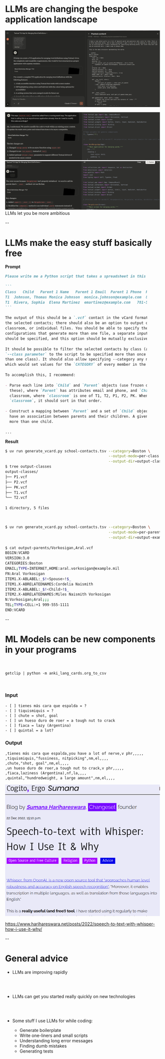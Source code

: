 # LLMs are changing the bespoke application landscape

<img src="images/screenshots/claude-textual-ui-00.png"
    class="screenshot splash fragment disappearing-fragment nospace-fragment fade-out"
    data-fragment-index="0"/>

<div class="gallery two-high">
    <div class="gallery-item">
        <img src="images/screenshots/claude-textual-ui-01.png"
            class="screenshot fragment nospace-fragment fade-in"
            data-fragment-index="0"/>
    </div>
    <div class="gallery-item">
        <img src="images/screenshots/claude-textual-ui-02.png"
            class="screenshot fragment nospace-fragment fade-in"
            data-fragment-index="0"/>
    </div>
</div>

<div class="caption">LLMs let you be more ambitious</div>

--

# LLMs make the easy stuff basically free

<style>
div.wide-code pre.code-wrapper {
    overflow-x: clip;
    max-width: 45dvw;
}

</style>

<div class="centered-container">
<div class="side-by-side">

<div class="left wide-code" style="margin-right: 3em;">
<b>Prompt</b>

````markdown
Please write me a Python script that takes a spreadsheet in this format as input:

```
Class	Child	Parent 1 Name	Parent 1 Email	Parent 1 Phone	Parent 2	Parent 2 Email	Parent 2 Phone
T1	Johnson, Thomas	Monica Johnson	monica.johnson@example.com	845-555-7632	Derek Johnson	derekjohnson@example.com	617-555-8291
T1	Rivera, Sophia	Elena Martinez	emartinez@example.com	781-555-4193	Miguel Rivera	miguelrivera@example.com	781-555-6047
```

The output of this should be a `.vcf` contact in the vCard format containing all
the selected contacts; there should also be an option to output one file per
classroom, or individual files. You should be able to specify the output file; for
configurations that generate more than one file, a separate input `--output-dir`
should be specified, and this option should be mutually exclusive with `--output`.

It should be possible to filter the selected contacts by class (allowing the
`--class parameter` to the script to be specified more than once to include more
than one class). It should also allow specifying --category any number of times,
which would set values for the `CATEGORY` of every member in the output.

To accomplish this, I recommend:

- Parse each line into `Child` and `Parent` objects (use frozen dataclasses for
  these), where `Parent` has attributes email and phone, and `Child` has attribute
  classroom, where `classroom` is one of T1, T2, P1, P2, PK. When sorting by
  `classroom`, it should sort in that order.

- Construct a mapping between `Parent` and a set of `Child` objects, so that we
  have an association between parents and their children. A given Parent may have
  more than one child.

...
````

</div>
<div class="right">

<b>Result</b>

```bash
$ uv run generate_vcard.py school-contacts.tsv --category=Boston \
                                               --output-mode=per-class \
                                               --output-dir=output-classes/
$ tree output-classes
output-classes/
├── P1.vcf
├── P2.vcf
├── PK.vcf
├── T1.vcf
└── T2.vcf

1 directory, 5 files
```

<br/>

```bash
$ uv run generate_vcard.py school-contacts.tsv --category=Boston \
                                               --output-mode=per-parent \
                                               --output-dir=output-example/

$ cat output-parents/Vorkosigan,Aral.vcf
BEGIN:VCARD
VERSION:3.0
CATEGORIES:Boston
EMAIL;TYPE=INTERNET,HOME:aral.vorkosigan@example.mil
FN:Aral Vorkosigan
ITEM1.X-ABLABEL:_$!<Spouse>!$_
ITEM1.X-ABRELATEDNAMES:Cordelia Naismith
ITEM2.X-ABLABEL:_$!<Child>!$_
ITEM2.X-ABRELATEDNAMES:Miles Naismith Vorkosigan
N:Vorkosigan;Aral;;;
TEL;TYPE=CELL:+1 999-555-1111
END:VCARD
```

</div>
</div>

--

# ML Models can be new components in your programs

<div class="centered-container fragment disappearing-fragment nospace-fragment fade-out" data-fragment-index="0">
<div>

<br/>

`getclip | python -m anki_lang_cards.org_to_csv`

<br/>


<div class="gallery two-wide">
<div class="gallery-item big-code">

<h3>Input</h3>

```
- [ ] tienes más cara que espalda = ?
- [ ] tiquismiquis = ?
- [ ] chute = shot, goal
- [ ] un hueso duro de roer = a tough nut to crack
- [ ] fiaca = lazy (Argentina)
- [ ] quintal = a lot?
```

</div>
<div class="gallery-item medium-code">

<h3>Output</h3>


```
,tienes más cara que espalda,you have a lot of nerve,v phr,,,,,
,tiquismiquis,"fussiness, nitpicking",nm,el,,,,
,chute,"shot, goal",nm,el,,,,
,un hueso duro de roer,a tough nut to crack,v phr,,,,,
,fiaca,laziness (Argentina),nf,la,,,,
,quintal,"hundredweight, a large amount",nm,el,,,,
```

</div>
</div>
</div>
</div>

<div class="centered-container fragment nospace-fragment fade-in" data-fragment-index="0">

<img src="images/screenshots/sumana-blog-whisper.png"
     class="splash screenshot"/>

https://www.harihareswara.net/posts/2022/speech-to-text-with-whisper-how-i-use-it-why/

</div>

--

# General advice

- LLMs are improving rapidly

<br/>
<br/>

- LLMs can get you started really quickly on new technologies

<br/>
<br/>

- Some stuff I use LLMs for while coding:

    - Generate boilerplate
    - Write one-liners and small scripts
    - Understanding long error messages
    - Finding dumb mistakes
    - Generating tests
